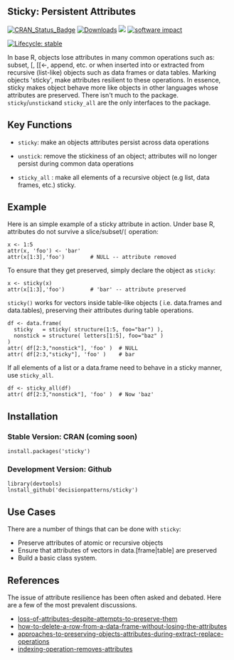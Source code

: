 ## Sticky: Persistent Attributes

<!--- [![License](https://img.shields.io/badge/license-GPL%20%28%3E=%202%29-brightgreen.svg?style=flat)](https://www.gnu.org/licenses/gpl-2.0.html) --> 
[![CRAN_Status_Badge](https://r-pkg.org/badges/version/sticky)](https://cran.r-project.org/package=sticky)
[![Downloads](https://cranlogs.r-pkg.org/badges/sticky?color=brightgreen)](https://r-pkg.org/pkg/sticky)
[![](http://cranlogs.r-pkg.org/badges/grand-total/sticky)](https://CRAN.R-project.org/package=sticky)
[![software impact](http://depsy.org/api/package/r/sticky/badge.svg)](http://depsy.org/package/r/sticky)
<!-- badges: start -->
[![Lifecycle: stable](https://img.shields.io/badge/lifecycle-stable-brightgreen.svg)](https://www.tidyverse.org/lifecycle/#stable)
<!-- badges: end -->

In base R, objects lose attributes in many common operations such as: subset, [, [[<-, append, etc. or when inserted into or extracted from recursive (list-like) objects such as data frames or data tables. Marking objects 'sticky', make attributes resilient to these operations. In essence, sticky makes object behave more like objects in other languages whose attributes are preserved. There isn't much to the package. `sticky`/`unstick`and `sticky_all` are the only interfaces to the package.


## Key Functions

 - `sticky`: make an objects attributes persist across data operations
 
 - `unstick`: remove the stickiness of an object; attributes will no longer 
   persist during common data operations

 - `sticky_all` : make all elements of a recursive object (e.g list, data frames, etc.) sticky.
 

## Example

Here is an simple example of a sticky attribute in action. Under base R, 
attributes do not survive a slice/subset/`[` operation: 

    x <- 1:5
    attr(x, 'foo') <- 'bar'
    attr(x[1:3],'foo')        # NULL -- attribute removed 

To ensure that they get preserved, simply declare the object as `sticky`:

    x <- sticky(x)
    attr(x[1:3],'foo')        # 'bar' -- attribute preserved    

`sticky()` works for vectors inside table-like objects ( i.e. data.frames 
and data.tables), preserving their attributes during table operations.

    df <- data.frame( 
      sticky   = sticky( structure(1:5, foo="bar") ),
      nonstick = structure( letters[1:5], foo="baz" )
    )
    attr( df[2:3,"nonstick"], 'foo' )  # NULL
    attr( df[2:3,"sticky"], 'foo' )    # bar
    
    
If all elements of a list or a data.frame need to behave in a sticky manner, 
use `sticky_all`. 

    df <- sticky_all(df)
    attr( df[2:3,"nonstick"], 'foo' )  # Now 'baz'



## Installation 

### Stable Version: CRAN (coming soon)

    install.packages('sticky')

### Development Version: Github

    library(devtools)
    lnstall_github('decisionpatterns/sticky')


## Use Cases

There are a number of things that can be done with `sticky`:

 * Preserve attributes of atomic or recursive objects
 * Ensure that attributes of vectors in data.[frame|table] are preserved
 * Build a basic class system.


## References

The issue of attribute resilience has been often asked and debated. Here are a 
few of the most prevalent discussions.

- [loss-of-attributes-despite-attempts-to-preserve-them](https://stackoverflow.com/questions/23991060/loss-of-attributes-despite-attempts-to-preserve-them)
- [how-to-delete-a-row-from-a-data-frame-without-losing-the-attributes](https://stackoverflow.com/questions/10404224/how-to-delete-a-row-from-a-data-frame-without-losing-the-attributes)
- [approaches-to-preserving-objects-attributes-during-extract-replace-operations](https://stackoverflow.com/questions/23841387/approaches-to-preserving-objects-attributes-during-extract-replace-operations)
- [indexing-operation-removes-attributes](https://stackoverflow.com/questions/13432519/indexing-operation-removes-attributes)
